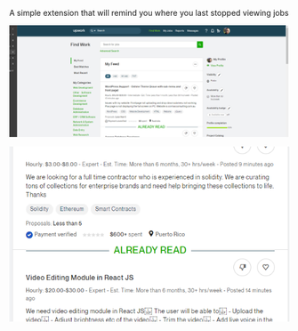 A simple extension that will remind you where you last stopped viewing jobs



<p align="center">

![](3.png)

![](1.png) 



</p>
